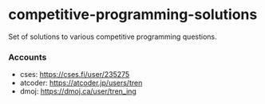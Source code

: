 # competitive-programming-solutions
Set of solutions to various competitive programming questions.

### Accounts
- cses: https://cses.fi/user/235275
- atcoder: https://atcoder.jp/users/tren
- dmoj: https://dmoj.ca/user/tren_ing